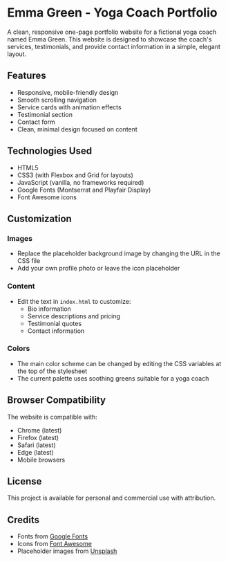 # Emma Green - Yoga Coach Portfolio

A clean, responsive one-page portfolio website for a fictional yoga coach named Emma Green. This website is designed to showcase the coach's services, testimonials, and provide contact information in a simple, elegant layout.

## Features

- Responsive, mobile-friendly design
- Smooth scrolling navigation
- Service cards with animation effects
- Testimonial section
- Contact form
- Clean, minimal design focused on content

## Technologies Used

- HTML5
- CSS3 (with Flexbox and Grid for layouts)
- JavaScript (vanilla, no frameworks required)
- Google Fonts (Montserrat and Playfair Display)
- Font Awesome icons

## Customization

### Images
- Replace the placeholder background image by changing the URL in the CSS file
- Add your own profile photo or leave the icon placeholder

### Content
- Edit the text in `index.html` to customize:
  - Bio information
  - Service descriptions and pricing
  - Testimonial quotes
  - Contact information

### Colors
- The main color scheme can be changed by editing the CSS variables at the top of the stylesheet
- The current palette uses soothing greens suitable for a yoga coach

## Browser Compatibility

The website is compatible with:
- Chrome (latest)
- Firefox (latest)
- Safari (latest)
- Edge (latest)
- Mobile browsers

## License

This project is available for personal and commercial use with attribution.

## Credits

- Fonts from [Google Fonts](https://fonts.google.com/)
- Icons from [Font Awesome](https://fontawesome.com/)
- Placeholder images from [Unsplash](https://unsplash.com/) 
